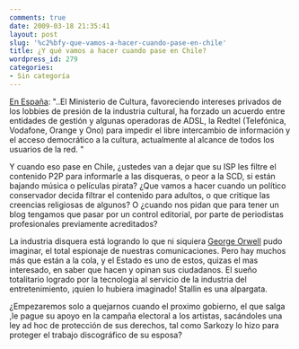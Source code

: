 ```yaml
---
comments: true
date: 2009-03-18 21:35:41
layout: post
slug: '%c2%bfy-que-vamos-a-hacer-cuando-pase-en-chile'
title: ¿Y qué vamos a hacer cuando pase en Chile?
wordpress_id: 279
categories:
- Sin categoría
---
```


[En España](http://exgae.net/baja-de-adsl): "..El Ministerio de Cultura, favoreciendo intereses privados de los lobbies de presión de la industria cultural, ha forzado un acuerdo entre entidades de gestión y algunas operadoras de ADSL, la Redtel (Telefónica, Vodafone, Orange y Ono) para impedir el libre intercambio de información y el acceso democrático a la cultura, actualmente al alcance de todos los usuarios de la red. "

Y cuando eso pase en Chile, ¿ustedes van a dejar que su ISP les filtre el contenido P2P para informarle a las disqueras, o peor a la SCD, si están bajando música o películas pirata? ¿Que vamos a hacer cuando un político conservador decida filtrar el contenido para adultos, o que critique las creencias religiosas de algunos? O ¿cuando nos pidan que para tener un blog tengamos que pasar por un control editorial, por parte de periodistas profesionales previamente acreditados?

La industria disquera está logrando lo que ni siquiera [George Orwell](http://www.online-literature.com/orwell/) pudo imaginar, el total espionaje de nuestras comunicaciones. Pero hay muchos más que están a la cola, y el Estado es uno de estos, quizas el mas interesado, en saber que hacen y opinan sus ciudadanos. El sueño totalitario logrado por la tecnologia al servicio de la industria del entretenimiento, ¡quien lo hubiera imaginado! Stallin es una alpargata.

¿Empezaremos solo a quejarnos cuando el proximo gobierno, el que salga ,le pague su apoyo en la campaña electoral a los artistas, sacándoles una ley ad hoc de protección de sus derechos, tal como Sarkozy lo hizo para proteger el trabajo discográfico de su esposa?




